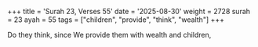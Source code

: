 +++
title = 'Surah 23, Verses 55'
date = '2025-08-30'
weight = 2728
surah = 23
ayah = 55
tags = ["children", "provide", "think", "wealth"]
+++

Do they think, since We provide them with wealth and children,